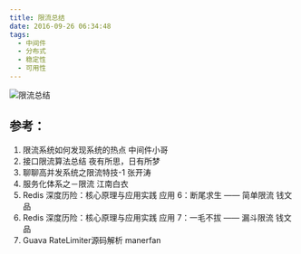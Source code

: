 ```yaml
---
title: 限流总结
date: 2016-09-26 06:34:48
tags:
  - 中间件
  - 分布式  
  - 稳定性
  - 可用性  
---
```


![限流总结](http://www6v.github.io/www6vHome/ratelimit/ratelimit.jpg "限流总结")

## 参考：

1. 限流系统如何发现系统的热点 中间件小哥
2. 接口限流算法总结 夜有所思，日有所梦
3. 聊聊高并发系统之限流特技-1 张开涛
4. 服务化体系之－限流 江南白衣
5. Redis 深度历险：核心原理与应用实践 应用 6：断尾求生 —— 简单限流 钱文品
6. Redis 深度历险：核心原理与应用实践 应用 7：一毛不拔 —— 漏斗限流 钱文品
7. Guava RateLimiter源码解析 manerfan
